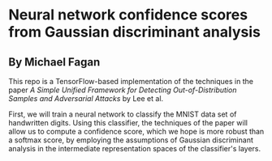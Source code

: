 # Neural network confidence scores from Gaussian discriminant analysis

## By Michael Fagan

This repo is a TensorFlow-based implementation of the techniques in the paper *A Simple Unified Framework for Detecting Out-of-Distribution Samples and Adversarial Attacks* by Lee et al.

First, we will train a neural network to classify the MNIST data set of handwritten digits. Using this classifier, the techniques of the paper will allow us to compute a confidence score, which we hope is more robust than a softmax score, by employing the assumptions of Gaussian discriminant analysis in the intermediate representation spaces of the classifier's layers.
